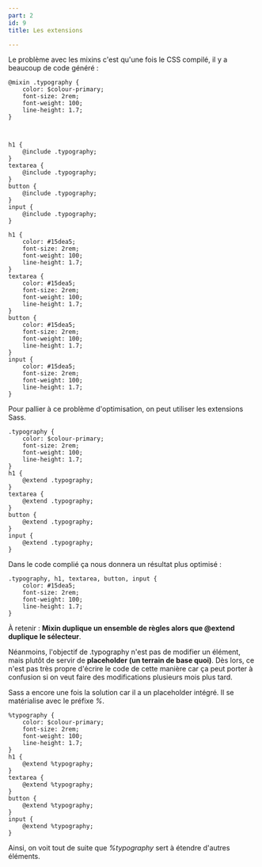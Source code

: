 ```yaml
---
part: 2
id: 9
title: Les extensions

---
```

Le problème avec les mixins c'est qu'une fois le CSS compilé, il y a beaucoup de code généré :

    @mixin .typography {
        color: $colour-primary;
        font-size: 2rem;
        font-weight: 100;
        line-height: 1.7;
    }
    
    
    
    h1 {
    	@include .typography;
    }
    textarea {
      	@include .typography;
    }
    button {
      	@include .typography;
    }
    input {
      	@include .typography;
    }
    
    h1 {
        color: #15dea5;
        font-size: 2rem;
        font-weight: 100;
        line-height: 1.7;
    }
    textarea {
        color: #15dea5;
        font-size: 2rem;
        font-weight: 100;
        line-height: 1.7;
    }
    button {
        color: #15dea5;
        font-size: 2rem;
        font-weight: 100;
        line-height: 1.7;
    }
    input {
        color: #15dea5;
        font-size: 2rem;
        font-weight: 100;
        line-height: 1.7;
    }

Pour pallier à ce problème d'optimisation, on peut utiliser les extensions Sass.

    .typography {
        color: $colour-primary;
        font-size: 2rem;
        font-weight: 100;
        line-height: 1.7;
    }
    h1 {
      	@extend .typography;
    }
    textarea {
      	@extend .typography;
    }
    button {
      	@extend .typography;
    }
    input {
      	@extend .typography;
    }

Dans le code complié ça nous donnera un résultat plus optimisé :

    .typography, h1, textarea, button, input {
        color: #15dea5;
        font-size: 2rem;
        font-weight: 100;
        line-height: 1.7;
    }

À retenir : **Mixin duplique un ensemble de règles alors que @extend duplique le sélecteur**.

Néanmoins, l'objectif de .typography n'est pas de modifier un élément, mais plutôt de servir de **placeholder (un terrain de base quoi)**. Dès lors, ce n'est pas très propre d'écrire le code de cette manière car ça peut porter à confusion si on veut faire des modifications plusieurs mois plus tard.

Sass a encore une fois la solution car il a un placeholder intégré. Il se matérialise avec le préfixe _%_.

    %typography {
        color: $colour-primary;
        font-size: 2rem;
        font-weight: 100;
        line-height: 1.7;
    }
    h1 {
        @extend %typography;
    }
    textarea {
      	@extend %typography;
    }
    button {
      	@extend %typography;
    }
    input {
      	@extend %typography;
    }

Ainsi, on voit tout de suite que _%typography_ sert à étendre d'autres éléments.